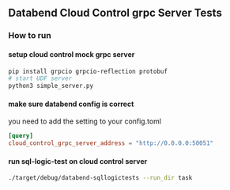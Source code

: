 ## Databend Cloud Control grpc Server Tests


### How to run
#### setup cloud control mock grpc server
```sh
pip install grpcio grpcio-reflection protobuf
# start UDF server
python3 simple_server.py
```
#### make sure databend config is correct
you need to add the setting to your config.toml
```toml
[query]
cloud_control_grpc_server_address = "http://0.0.0.0:50051"
```

#### run sql-logic-test on cloud control server
```sh
./target/debug/databend-sqllogictests --run_dir task
```

